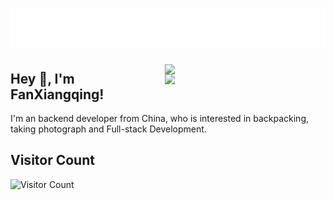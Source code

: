 <h1 align="center">
  <img src="https://raw.githubusercontent.com/fanxiangqing/fanxiangqing/main/name.svg" alt="Fan Xiangqing" />
</h1>

<img align="right" width="51%" src="https://github-readme-stats.vercel.app/api?username=fanxiangqing&theme=graywhite&show_icons=true">

<img align='right' width='51%' src="https://github-readme-stats.vercel.app/api/top-langs/?username=fanxiangqing&layout=compact&theme=graywhite&card_width=495">

## Hey 👋, I'm FanXiangqing!

I'm an backend developer from China, who is interested in backpacking, taking photograph and Full-stack Development.
<!-- - 🔭 I’m currently working on  -->
<!-- - 🖥 backend developer -->
<!-- - 📫 How to reach me **xiangqingfan at outlook.com** -->



## Visitor Count

![Visitor Count](https://profile-counter.glitch.me/fanxiangqing/count.svg)
